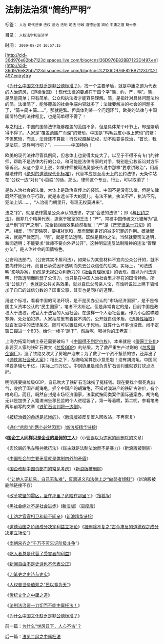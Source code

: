 # 法制法治须“简约严明”

标签： `人治` `现代法律` `法权` `法治` `法制` `司法` `行政` `道德治国` `舆论` `中庸之道` `胡士泰` 

目录： `人权法学和经济学`

时间： `2009-08-24 10:57:15`

[http://cid-36d976e82bb7123d.spaces.live.com/blog/cns!36D976E82BB7123D!497.en](http://cid-36d976e82bb7123d.spaces.live.com/blog/cns%2136D976E82BB7123D%21497.entry)try

《[为什么中国文化缺乏是非公德标准？](../../../2009/8/23/为什么“世风日下，人心不古”？.md)》，找一个主要矛盾，就是中庸之道为代表的人治遗风，《[道德治国](../../../2008/7/30/道德治国，走在内战消亡的路上.md)》！现代法律的要点在于四个字“简，约，严，明”。简，是尽量简单；只有简单，公众和执法者才能容易理解。简，是指针对具体问题法约的简。法律简了，能够覆盖的社会争端内容就多了；法律要解决的社会的问题多了，“简＋简＋简……”，那就是繁。但具体到某一个问题环节，欧美的法律与中国国情特色的法律相比，也是简单得不得了！

与之相比，中国的国情法律能够覆盖的范围不多，但是具体某个环节上，却是繁琐得不得了。人家是“覆盖范围广而深”的繁琐，中国是“鸡毛蒜皮小事上繁琐”的繁；不但繁琐，而且，法律还不算数！行政权超越法权，动不动要讲政治，“首长，我是法院，这样判行吧？”，————中国特色！

欧美的现代法律尽管具例简，但总体上也显得太庞大了。以至于不得不有专门的律师，帮助不是法律内行的公众，和可能是法律专家的对手，特别是公权诉讼对方平等诉讼。从这个意义上说，如果律师被司法吴部长传说中那样“要求讲政治”，用超越法律的《[绝对的道德现代化标准](http://hi.baidu.com/darthchn/blog/item/4c69f2376ee8e5d5a3cc2bd6.html)》，代替本应是至高无上的民约法律，无条件站在“公权一边”对付“小百姓”的话，那么，律师这个专业、行业，可以取消了！

是故人治社会的法律，大体上是政治宣传上的装饰。中国不是没有法律，但是法律既然不能独立于行政，就是永远长不大的婴儿。有法不依，执法不严，执法不究，犯法上诉……，“人治衙门朝里开，有理无权莫进来”。

法之“约”，就是法律需是公众承认的法律，才是“合法的法律”；即《[与民约之法](../../../2007/9/30/民主就是与民约法；法律并不是道德的上层建筑.md)》。而非几个精英代表，造案于密室的王法！“严”，常被中国传统文化错解为“乱世严刑”的“严之刑”，完全错误而效果绝然相反！“严”是《[严守律条一刀切](../../../2009/8/23/法治就是依律一刀切而拒绝中庸枉法！.md)》的严。相反，“刑”即惩罚，要相对宽和，反而起到更好的减少犯罪的作用。概括起来，就是严律宽刑。“明”，就是司法透明。既然是民约之法，当然就要司法透明，新闻透明；不能要求“律师不要向外界公开”，这种明显违反法制精神的违法“管理办法”，是人治社会的国情特色。

公安司法部门，（公安其实不属司法），如果认为某些材料不宜向公众公开的，就不要向律师公开，而自已承受因不透明而失去公众信任的后果。实际上，“司法透明”影响办案，仍然是无视公众判断力的《[社会真理标准](http://hi.baidu.com/darthchn/blog/item/938c331278cf45d9f6039e37.html)》的表现。自以为司法透明、行政透明而削弱了公信力，也只是在中国人治社会里才存在的国情特色。所谓“公信力”，也就是公共关系效果，就以自已父母亲人论，有谁听说过上瞒下骗增加了自已的诚信分数的？国事公事，其实也是同样的道理。

用这个标准，看看中国的司法环境，是不是买办公认的“市场经济国家”，是不是帝国主义资本公认的“民主国家”，笔者不太断定。但是非常肯定的是，目前中国是政权大于法权，政官大于法官的人治社会。在这样一个人治社会里，作为小百姓噤若寒蝉，处处怕犯界。人家抽屉里有着数不清的，公开就自信矛盾，《[选择性抽取](../../../2009/4/4/期望，预期和选择性体验；有调查也没有发言权.md)》就百发百中的法律条文，随时可以置任何人于死地。就算什么坏事也没做，闹不定窗口蹦进一个803，给你一棒子“趴下”，然后呢，喝掉你的王老吉！

上海力拓案的胡士泰还需要破吗？《[中国得不到定价权](%E4%B8%AD%E5%9B%BD%E6%B0%B8%E8%BF%9C%E5%BE%97%E4%B8%8D%E5%88%B0%E5%AE%9A%E4%BB%B7%E6%9D%83)》，本来就是《[傻逼工业化](../../../2009/8/2/工业化一定创造价值吗.md)》非要买人家的铁矿石做大《[垃圾GDP](../../../2008/8/25/价值守恒定律：交换决定价值，政府采购与泡沫GDP.md)》的结果。为了救严重生产过剩的《[垃圾国企钢厂](../../../2009/8/12/国企吃奶的力气不该留到六十岁还用.md)》，造了铁路又吹大了房地产泡末；为了救了一个资不抵债的铁，还弄出了《[通铁黑社会死人案](http://hi.baidu.com/darthchn/blog/item/837271fdd88305f4fc037fdc.html)》；相比之下，胡海龟案算是小意思啦！没有胡海龟，中国照样要多输七千亿，（实际上四万亿）。中钢协里是谁负责矿石谈判谁就铁钉钦点汉奸。

明明非要搞垃圾GDP，自已吹大了铁矿石泡沫掏了冤枉钱。现在要找个替死鬼出气，收拾了国产胡海龟。抓个中国产的胡海龟，不知对澳洲产的铁矿古讲价，有个啥鸟用。而且，既然自封是市场经济国家，法案就按同类案件国际通案办，胡海龟无非是加快了入籍澳洲坐移民监的个人进程罢了。第一等着瞧，第二呢，参看笔者两年前写的文章《[铁矿石谈判将一边倒](../../../2007/9/4/万一套在钢铁景气珠峰上怎办？.md)》。

《[被统治者的命运是悲惨的](http://hi.baidu.com/darthchn/blog/item/99acc5d879b49ce038012f74.html)》，（[新浪版](http://blog.sina.com.cn/s/blog_5563a64d0100e7t6.html)被反复置入回收站，不再恢复）

《[通化“悲剧”的两个必然因素](http://darthvad.blog.sohu.com/130083897.html)》[(新浪版精华链接](../../../2009/8/7/“悲剧”的两个必然因素.md))

《**[国企工人同样只是企业的雇佣的工人](http://hi.baidu.com/darthchn/blog/item/21b5146f94c3f4d381cb4a16.html)**》（小[管误以为违宪的而删除的](http://blog.sina.com.cn/s/blog_5563a64d0100e9fv.html)文章）

《[舆论层的毛左精神抵抗法](../../../2009/8/10/舆论层精神抵抗法.md)》《[民主就是法制法治而不是暴力](http://hi.baidu.com/darthchn/blog/item/cd63288e007daef3513d9299.html)》（[新浪版被删除)](http://blog.sina.com.cn/s/blog_5563a64d0100e9zj.html)

《[中国社会的主要矛盾就是体制内外的矛盾](../../../2009/8/10/主要矛盾很可能就是体制内外的矛盾.md)》

《[国企改制中国资部门的常见考虑](http://hi.baidu.com/darthchn/blog/item/8a314118fba59073dbb4bd4d.html)》（[新浪版被删除](http://blog.sina.com.cn/s/blog_5563a64d0100eaev.html))

《[“让他人无私易，自已无私难”，反思道义和法律上之“向弱者倾斜”](http://hi.baidu.com/darthchn/blog/item/e35371948a360a42d1135e84.html)》（新浪版被删除链接不存）

《[改革攻坚的雷区，坚在那里？危险在那里？](http://cid-36d976e82bb7123d.spaces.live.com/blog/cns%2136D976E82BB7123D%21453.entry)》（[搜狐版](http://darthvad.blog.sohu.com/129395031.html)）

《[黑社会绝对不是社会进步](http://darthvad.blog.sohu.com/130044075.html)》([新浪版](http://blog.sina.com.cn/s/blog_5563a64d0100ehdm.html))（[百度版](http://hi.baidu.com/darthchn/blog/item/837271fdd88305f4fc037fdc.html)）

《[上访之官官相卫和疏不间亲](http://darthvad.blog.sohu.com/130092018.html)》([新浪精华链接](../../../2009/8/21/官官能相卫之疏不间亲.md))

《[道德治国之阶级成分决定利益立场论](../../../2009/8/21/道德治国之阶级成分决定利益立场论.md)》《[被删除不复之“](../../../2009/8/21/古今肃反的道德观之成分决定立场论.md)[古今肃反的道德观之成分决定立场论](file:///C:/Documents%20and%20Settings/jason/Local%20Settings/Temp/WindowsLiveWriter-429641856/supfilesA1E0DB/bb_8674.html)”》

《[南朝宋齐之“千万不可忘记阶级斗争](http://blog.sina.com.cn/s/blog_5563a64d0100eih3.html)”》

《[吃人者总是代替了受害者的利益](../../../2009/8/21/让弱者有自我申诉权.md)》

《[新闻自由不是史诗也不代表公正](../../../2009/8/22/新闻自由不是史诗也不代表公正.md)》

《[刀笔吏之史诗与史实](../../../2009/8/22/刀笔吏之史诗与史实.md)》

《[人权普世价值观之“民以食为天”](../../../2009/8/23/人权普世价值观之“民以食为天”.md)》

《[传统文化之中庸之道](../../../2009/8/23/传统文化之中庸之道.md)》

《[法制法治要一刀切而不能中庸枉法！](../../../2009/8/23/法治就是依律一刀切而拒绝中庸枉法！.md)》

《[为什么中国文化缺乏是非公德标准？](../../../2009/8/23/为什么“世风日下，人心不古”？.md)》



前一篇：[为什么“世风日下，人心不古”？](../../../2009/8/23/为什么“世风日下，人心不古”？.md)

后一篇：[法见二纲之中庸枉法](../../../2009/8/24/法见二纲之中庸枉法.md)